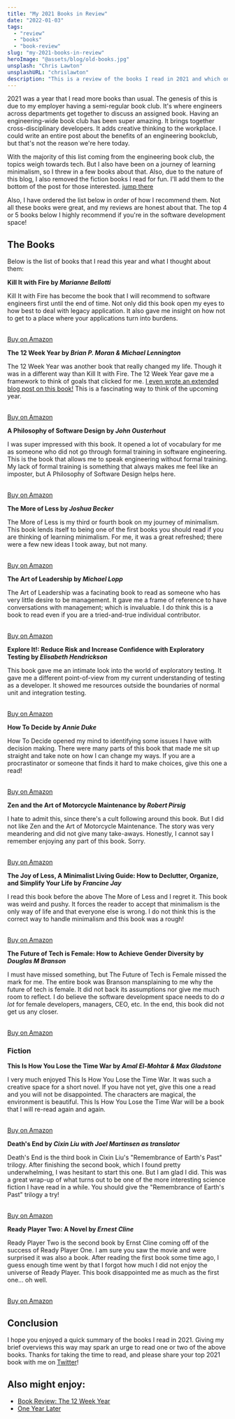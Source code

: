 ```yaml
---
title: "My 2021 Books in Review"
date: "2022-01-03"
tags:
  - "review"
  - "books"
  - "book-review"
slug: "my-2021-books-in-review"
heroImage: "@assets/blog/old-books.jpg"
unsplash: "Chris Lawton"
unsplashURL: "chrislawton"
description: "This is a review of the books I read in 2021 and which ones I'd recommend giving a try."
---
```


2021 was a year that I read more books than usual.
The genesis of this is due to my employer having a semi-regular book club.
It's where engineers across departments get together to discuss an assigned book.
Having an engineering-wide book club has been super amazing.
It brings together cross-disciplinary developers.
It adds creative thinking to the workplace.
I could write an entire post about the benefits of an engineering bookclub, but that's not the reason we're here today.

With the majority of this list coming from the engineering book club, the topics weigh towards tech.
But I also have been on a journey of learning minimalism, so I threw in a few books about that.
Also, due to the nature of this blog, I also removed the fiction books I read for fun.
I'll add them to the bottom of the post for those interested. [jump there](#fiction)

Also, I have ordered the list below in order of how I recommend them.
Not all these books were great, and my reviews are honest about that.
The top 4 or 5 books below I highly recommend if you're in the software development space!

## The Books

Below is the list of books that I read this year and what I thought about them:

**Kill It with Fire by _Marianne Bellotti_**

<i class="fas fa-thumbs-up"></i>
Kill It with Fire has become the book that I will recommend to software engineers first until the end of time.
Not only did this book open my eyes to how best to deal with legacy application. It also gave me insight on how not to get to a place where your applications turn into burdens.

<br /><a href="https://amzn.to/3HuqR0g" target="_blank"><i class="fa fa-amazon mr-10" aria-hidden="true"></i>Buy on Amazon</a>

**The 12 Week Year by _Brian P. Moran &amp; Michael Lennington_**

<i class="fas fa-thumbs-up"></i>
The 12 Week Year was another book that really changed my life.
Though it was in a different way than Kill It with Fire.
The 12 Week Year gave me a framework to think of goals that clicked for me. [I even wrote an extended blog post on this book!](/blog/book-review-the-12-week-year)
This is a fascinating way to think of the upcoming year.

<br /><a href="https://amzn.to/3FXpIhp" target="_blank"><i class="fa fa-amazon mr-10" aria-hidden="true"></i>Buy on Amazon</a>

**A Philosophy of Software Design by _John Ousterhout_**

<i class="fas fa-thumbs-up"></i>
I was super impressed with this book.
It opened a lot of vocabulary for me as someone who did not go through formal training in software engineering.
This is the book that allows me to speak engineering without formal training.
My lack of formal training is something that always makes me feel like an imposter, but A Philosophy of Software Design helps here.

<br /><a href="https://amzn.to/330M1Es" target="_blank"><i class="fa fa-amazon mr-10" aria-hidden="true"></i>Buy on Amazon</a>

**The More of Less by _Joshua Becker_**

<i class="fas fa-thumbs-up"></i>
The More of Less is my third or fourth book on my journey of minimalism.
This book lends itself to being one of the first books you should read if you are thinking of learning minimalism.
For me, it was a great refreshed; there were a few new ideas I took away, but not many.

<br /><a href="https://amzn.to/3qKCBVH" target="_blank"><i class="fa fa-amazon mr-10" aria-hidden="true"></i>Buy on Amazon</a>

**The Art of Leadership by _Michael Lopp_**

<i class="fas fa-thumbs-up"></i>
The Art of Leadership was a facinating book to read as someone who has very little desire to be management.
It gave me a frame of reference to have conversations with management; which is invaluable.
I do think this is a book to read even if you are a tried-and-true individual contributor.

<br /><a href="https://amzn.to/3pP6QeJ" target="_blank"><i class="fa fa-amazon mr-10" aria-hidden="true"></i>Buy on Amazon</a>

**Explore It!: Reduce Risk and Increase Confidence with Exploratory Testing by _Elisabeth Hendrickson_**

<i class="fas fa-thumbs-up"></i>
This book gave me an intimate look into the world of exploratory testing.
It gave me a different point-of-view from my current understanding of testing as a developer.
It showed me resources outside the boundaries of normal unit and integration testing.

<br /><a href="https://amzn.to/3mSS8BT" target="_blank"><i class="fa fa-amazon mr-10" aria-hidden="true"></i>Buy on Amazon</a>

**How To Decide by _Annie Duke_**

<i class="fas fa-thumbs-up"></i>
How To Decide opened my mind to identifying some issues I have with decision making.
There were many parts of this book that made me sit up straight and take note on how I can change my ways.
If you are a procrastinator or someone that finds it hard to make choices, give this one a read!

<br /><a href="https://amzn.to/3mWhIWr" target="_blank"><i class="fa fa-amazon mr-10" aria-hidden="true"></i>Buy on Amazon</a>

**Zen and the Art of Motorcycle Maintenance by _Robert Pirsig_**

<i class="fas fa-thumbs-down"></i>
I hate to admit this, since there's a cult following around this book.
But I did not like Zen and the Art of Motorcycle Maintenance.
The story was very meandering and did not give many take-aways.
Honestly, I cannot say I remember enjoying any part of this book.
Sorry.

<br /><a href="https://amzn.to/3qIvjSp" target="_blank"><i class="fa fa-amazon mr-10" aria-hidden="true"></i>Buy on Amazon</a>

**The Joy of Less, A Minimalist Living Guide: How to Declutter, Organize, and Simplify Your Life by _Francine Jay_**

<i class="fas fa-thumbs-down"></i>
I read this book before the above The More of Less and I regret it. This book was weird and pushy. It forces the reader to accept that minimalism is the only way of life and that everyone else is wrong.
I do not think this is the correct way to handle minimalism and this book was a rough!

<br /><a href="https://amzn.to/34kUNOb" target="_blank"><i class="fa fa-amazon mr-10" aria-hidden="true"></i>Buy on Amazon</a>

**The Future of Tech is Female: How to Achieve Gender Diversity by _Douglas M Branson_**

<i class="fas fa-thumbs-down"></i>
I must have missed something, but The Future of Tech is Female missed the mark for me.
The entire book was Branson mansplaining to me why the future of tech is female.
It did not back its assumptions nor give me much room to reflect.
I do believe the software development space needs to do _a lot_ for female developers, managers, CEO, etc.
In the end, this book did not get us any closer.

<br /><a href="https://amzn.to/3FS3cq5" target="_blank"><i class="fa fa-amazon mr-10" aria-hidden="true"></i>Buy on Amazon</a>

<span id="fiction"></span>

### Fiction

**This Is How You Lose the Time War by _Amal El-Mohtar &amp; Max Gladstone_**

<i class="fas fa-thumbs-up"></i>
I very much enjoyed This Is How You Lose the Time War.
It was such a creative space for a short novel.
If you have not yet, give this one a read and you will not be disappointed.
The characters are magical, the environment is beautiful.
This Is How You Lose the Time War will be a book that I will re-read again and again.

<br /><a href="https://amzn.to/3EPgP87" target="_blank"><i class="fa fa-amazon mr-10" aria-hidden="true"></i>Buy on Amazon</a>

**Death's End by _Cixin Liu with Joel Martinsen as translator_**

<i class="fas fa-thumbs-up"></i>
Death's End is the third book in Cixin Liu's "Remembrance of Earth's Past" trilogy.
After finishing the second book, which I found pretty underwhelming, I was hesitant to start this one.
But I am glad I did.
This was a great wrap-up of what turns out to be one of the more interesting science fiction I have read in a while.
You should give the "Remembrance of Earth's Past" trilogy a try!

<br /><a href="https://amzn.to/32Pfykx" target="_blank"><i class="fa fa-amazon mr-10" aria-hidden="true"></i>Buy on Amazon</a>

**Ready Player Two: A Novel by _Ernest Cline_**

<i class="fas fa-thumbs-down"></i>
Ready Player Two is the second book by Ernst Cline coming off of the success of Ready Player One.
I am sure you saw the movie and were surprised it was also a book.
After reading the first book some time ago, I guess enough time went by that I forgot how much I did not enjoy the universe of Ready Player.
This book disappointed me as much as the first one... oh well.

<br /><a href="https://amzn.to/3EQZJH9" target="_blank"><i class="fa fa-amazon mr-10" aria-hidden="true"></i>Buy on Amazon</a>

## Conclusion

I hope you enjoyed a quick summary of the books I read in 2021. Giving my brief overviews this way may spark an urge to read one or two of the above books. Thanks for taking the time to read, and please share your top 2021 book with me on [Twitter](https://twitter.com/joshfinnie)!

## Also might enjoy:

- [Book Review: The 12 Week Year](/blog/book-review-the-12-week-year)
- [One Year Later](/blog/one-year)
